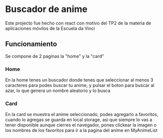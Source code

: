 # Buscador de anime

Este projecto fue hecho con react con motivo del TP2 de la materia de aplicaciones móvilos de la Escuela da Vinci

## Funcionamiento

Se compone de 2 paginas la "home" y la "card"

### Home

En la home tenes un buscador donde tenes que seleccionar al menos 3 caracteres para podes buscar tu anime, y pulsar el boton para buscar al azar, lo que genera un nombre aleatorio y lo busca

### Card

En la card se muestra el anime seleccionado, podes agregarlo a favoritos, cuando lo agregas se guarda en local storage, asi que siempre lo vas a tener disponible aunque cierres el navegador, pones clickear la imagen o los nombres de los favoritos para ir a la pagina del anime en MyAnimeList


